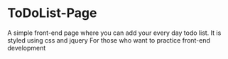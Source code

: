 # ToDoList-Page
A simple front-end page where you can add your every day todo list.
It is styled using css and jquery
For those who want to practice front-end development
